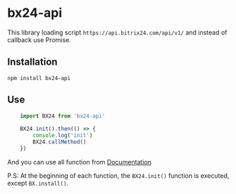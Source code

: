 # bx24-api
This library loading script `https://api.bitrix24.com/api/v1/` and instead of callback use Promise.

## Installation
```
npm install bx24-api
```

## Use

```javascript
    import BX24 from 'bx24-api'
    
    BX24.init().then(() => {
        console.log('init')
        BX24.callMethod()
    })
```

And you can use all function from [Documentation](https://dev.1c-bitrix.ru/rest_help/js_library/index.php) 

P.S: At the beginning of each function, the `BX24.init()` function is executed, except `BX.install()`.
